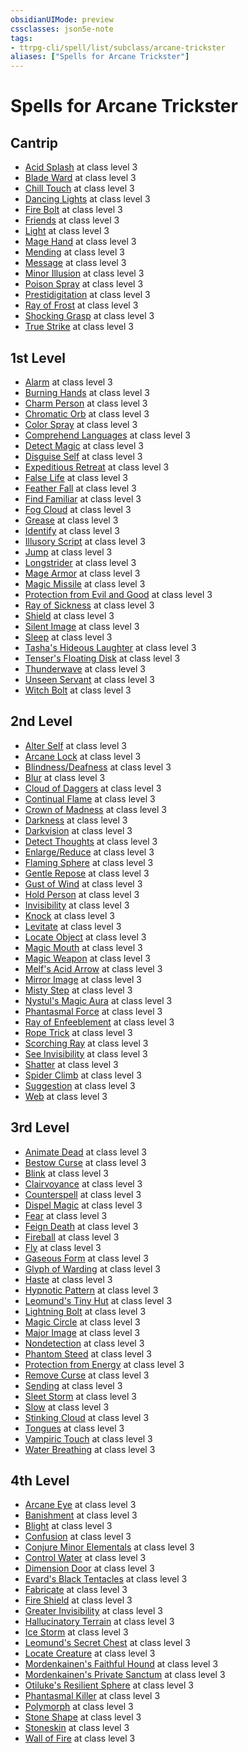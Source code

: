 ```yaml
---
obsidianUIMode: preview
cssclasses: json5e-note
tags:
- ttrpg-cli/spell/list/subclass/arcane-trickster
aliases: ["Spells for Arcane Trickster"]
---
```

# Spells for Arcane Trickster

## Cantrip

- [Acid Splash](3-Mechanics/CLI/spells/acid-splash.md "PHB") at class level 3
- [Blade Ward](3-Mechanics/CLI/spells/blade-ward.md "PHB") at class level 3
- [Chill Touch](3-Mechanics/CLI/spells/chill-touch.md "PHB") at class level 3
- [Dancing Lights](3-Mechanics/CLI/spells/dancing-lights.md "PHB") at class level 3
- [Fire Bolt](3-Mechanics/CLI/spells/fire-bolt.md "PHB") at class level 3
- [Friends](3-Mechanics/CLI/spells/friends.md "PHB") at class level 3
- [Light](3-Mechanics/CLI/spells/light.md "PHB") at class level 3
- [Mage Hand](3-Mechanics/CLI/spells/mage-hand.md "PHB") at class level 3
- [Mending](3-Mechanics/CLI/spells/mending.md "PHB") at class level 3
- [Message](3-Mechanics/CLI/spells/message.md "PHB") at class level 3
- [Minor Illusion](3-Mechanics/CLI/spells/minor-illusion.md "PHB") at class level 3
- [Poison Spray](3-Mechanics/CLI/spells/poison-spray.md "PHB") at class level 3
- [Prestidigitation](3-Mechanics/CLI/spells/prestidigitation.md "PHB") at class level 3
- [Ray of Frost](3-Mechanics/CLI/spells/ray-of-frost.md "PHB") at class level 3
- [Shocking Grasp](3-Mechanics/CLI/spells/shocking-grasp.md "PHB") at class level 3
- [True Strike](3-Mechanics/CLI/spells/true-strike.md "PHB") at class level 3

## 1st Level

- [Alarm](3-Mechanics/CLI/spells/alarm.md "PHB") at class level 3
- [Burning Hands](3-Mechanics/CLI/spells/burning-hands.md "PHB") at class level 3
- [Charm Person](3-Mechanics/CLI/spells/charm-person.md "PHB") at class level 3
- [Chromatic Orb](3-Mechanics/CLI/spells/chromatic-orb.md "PHB") at class level 3
- [Color Spray](3-Mechanics/CLI/spells/color-spray.md "PHB") at class level 3
- [Comprehend Languages](3-Mechanics/CLI/spells/comprehend-languages.md "PHB") at class level 3
- [Detect Magic](3-Mechanics/CLI/spells/detect-magic.md "PHB") at class level 3
- [Disguise Self](3-Mechanics/CLI/spells/disguise-self.md "PHB") at class level 3
- [Expeditious Retreat](3-Mechanics/CLI/spells/expeditious-retreat.md "PHB") at class level 3
- [False Life](3-Mechanics/CLI/spells/false-life.md "PHB") at class level 3
- [Feather Fall](3-Mechanics/CLI/spells/feather-fall.md "PHB") at class level 3
- [Find Familiar](3-Mechanics/CLI/spells/find-familiar.md "PHB") at class level 3
- [Fog Cloud](3-Mechanics/CLI/spells/fog-cloud.md "PHB") at class level 3
- [Grease](3-Mechanics/CLI/spells/grease.md "PHB") at class level 3
- [Identify](3-Mechanics/CLI/spells/identify.md "PHB") at class level 3
- [Illusory Script](3-Mechanics/CLI/spells/illusory-script.md "PHB") at class level 3
- [Jump](3-Mechanics/CLI/spells/jump.md "PHB") at class level 3
- [Longstrider](3-Mechanics/CLI/spells/longstrider.md "PHB") at class level 3
- [Mage Armor](3-Mechanics/CLI/spells/mage-armor.md "PHB") at class level 3
- [Magic Missile](3-Mechanics/CLI/spells/magic-missile.md "PHB") at class level 3
- [Protection from Evil and Good](3-Mechanics/CLI/spells/protection-from-evil-and-good.md "PHB") at class level 3
- [Ray of Sickness](3-Mechanics/CLI/spells/ray-of-sickness.md "PHB") at class level 3
- [Shield](3-Mechanics/CLI/spells/shield.md "PHB") at class level 3
- [Silent Image](3-Mechanics/CLI/spells/silent-image.md "PHB") at class level 3
- [Sleep](3-Mechanics/CLI/spells/sleep.md "PHB") at class level 3
- [Tasha's Hideous Laughter](3-Mechanics/CLI/spells/tashas-hideous-laughter.md "PHB") at class level 3
- [Tenser's Floating Disk](3-Mechanics/CLI/spells/tensers-floating-disk.md "PHB") at class level 3
- [Thunderwave](3-Mechanics/CLI/spells/thunderwave.md "PHB") at class level 3
- [Unseen Servant](3-Mechanics/CLI/spells/unseen-servant.md "PHB") at class level 3
- [Witch Bolt](3-Mechanics/CLI/spells/witch-bolt.md "PHB") at class level 3

## 2nd Level

- [Alter Self](3-Mechanics/CLI/spells/alter-self.md "PHB") at class level 3
- [Arcane Lock](3-Mechanics/CLI/spells/arcane-lock.md "PHB") at class level 3
- [Blindness/Deafness](3-Mechanics/CLI/spells/blindness-deafness.md "PHB") at class level 3
- [Blur](3-Mechanics/CLI/spells/blur.md "PHB") at class level 3
- [Cloud of Daggers](3-Mechanics/CLI/spells/cloud-of-daggers.md "PHB") at class level 3
- [Continual Flame](3-Mechanics/CLI/spells/continual-flame.md "PHB") at class level 3
- [Crown of Madness](3-Mechanics/CLI/spells/crown-of-madness.md "PHB") at class level 3
- [Darkness](3-Mechanics/CLI/spells/darkness.md "PHB") at class level 3
- [Darkvision](3-Mechanics/CLI/spells/darkvision.md "PHB") at class level 3
- [Detect Thoughts](3-Mechanics/CLI/spells/detect-thoughts.md "PHB") at class level 3
- [Enlarge/Reduce](3-Mechanics/CLI/spells/enlarge-reduce.md "PHB") at class level 3
- [Flaming Sphere](3-Mechanics/CLI/spells/flaming-sphere.md "PHB") at class level 3
- [Gentle Repose](3-Mechanics/CLI/spells/gentle-repose.md "PHB") at class level 3
- [Gust of Wind](3-Mechanics/CLI/spells/gust-of-wind.md "PHB") at class level 3
- [Hold Person](3-Mechanics/CLI/spells/hold-person.md "PHB") at class level 3
- [Invisibility](3-Mechanics/CLI/spells/invisibility.md "PHB") at class level 3
- [Knock](3-Mechanics/CLI/spells/knock.md "PHB") at class level 3
- [Levitate](3-Mechanics/CLI/spells/levitate.md "PHB") at class level 3
- [Locate Object](3-Mechanics/CLI/spells/locate-object.md "PHB") at class level 3
- [Magic Mouth](3-Mechanics/CLI/spells/magic-mouth.md "PHB") at class level 3
- [Magic Weapon](3-Mechanics/CLI/spells/magic-weapon.md "PHB") at class level 3
- [Melf's Acid Arrow](3-Mechanics/CLI/spells/melfs-acid-arrow.md "PHB") at class level 3
- [Mirror Image](3-Mechanics/CLI/spells/mirror-image.md "PHB") at class level 3
- [Misty Step](3-Mechanics/CLI/spells/misty-step.md "PHB") at class level 3
- [Nystul's Magic Aura](3-Mechanics/CLI/spells/nystuls-magic-aura.md "PHB") at class level 3
- [Phantasmal Force](3-Mechanics/CLI/spells/phantasmal-force.md "PHB") at class level 3
- [Ray of Enfeeblement](3-Mechanics/CLI/spells/ray-of-enfeeblement.md "PHB") at class level 3
- [Rope Trick](3-Mechanics/CLI/spells/rope-trick.md "PHB") at class level 3
- [Scorching Ray](3-Mechanics/CLI/spells/scorching-ray.md "PHB") at class level 3
- [See Invisibility](3-Mechanics/CLI/spells/see-invisibility.md "PHB") at class level 3
- [Shatter](3-Mechanics/CLI/spells/shatter.md "PHB") at class level 3
- [Spider Climb](3-Mechanics/CLI/spells/spider-climb.md "PHB") at class level 3
- [Suggestion](3-Mechanics/CLI/spells/suggestion.md "PHB") at class level 3
- [Web](3-Mechanics/CLI/spells/web.md "PHB") at class level 3

## 3rd Level

- [Animate Dead](3-Mechanics/CLI/spells/animate-dead.md "PHB") at class level 3
- [Bestow Curse](3-Mechanics/CLI/spells/bestow-curse.md "PHB") at class level 3
- [Blink](3-Mechanics/CLI/spells/blink.md "PHB") at class level 3
- [Clairvoyance](3-Mechanics/CLI/spells/clairvoyance.md "PHB") at class level 3
- [Counterspell](3-Mechanics/CLI/spells/counterspell.md "PHB") at class level 3
- [Dispel Magic](3-Mechanics/CLI/spells/dispel-magic.md "PHB") at class level 3
- [Fear](3-Mechanics/CLI/spells/fear.md "PHB") at class level 3
- [Feign Death](3-Mechanics/CLI/spells/feign-death.md "PHB") at class level 3
- [Fireball](3-Mechanics/CLI/spells/fireball.md "PHB") at class level 3
- [Fly](3-Mechanics/CLI/spells/fly.md "PHB") at class level 3
- [Gaseous Form](3-Mechanics/CLI/spells/gaseous-form.md "PHB") at class level 3
- [Glyph of Warding](3-Mechanics/CLI/spells/glyph-of-warding.md "PHB") at class level 3
- [Haste](3-Mechanics/CLI/spells/haste.md "PHB") at class level 3
- [Hypnotic Pattern](3-Mechanics/CLI/spells/hypnotic-pattern.md "PHB") at class level 3
- [Leomund's Tiny Hut](3-Mechanics/CLI/spells/leomunds-tiny-hut.md "PHB") at class level 3
- [Lightning Bolt](3-Mechanics/CLI/spells/lightning-bolt.md "PHB") at class level 3
- [Magic Circle](3-Mechanics/CLI/spells/magic-circle.md "PHB") at class level 3
- [Major Image](3-Mechanics/CLI/spells/major-image.md "PHB") at class level 3
- [Nondetection](3-Mechanics/CLI/spells/nondetection.md "PHB") at class level 3
- [Phantom Steed](3-Mechanics/CLI/spells/phantom-steed.md "PHB") at class level 3
- [Protection from Energy](3-Mechanics/CLI/spells/protection-from-energy.md "PHB") at class level 3
- [Remove Curse](3-Mechanics/CLI/spells/remove-curse.md "PHB") at class level 3
- [Sending](3-Mechanics/CLI/spells/sending.md "PHB") at class level 3
- [Sleet Storm](3-Mechanics/CLI/spells/sleet-storm.md "PHB") at class level 3
- [Slow](3-Mechanics/CLI/spells/slow.md "PHB") at class level 3
- [Stinking Cloud](3-Mechanics/CLI/spells/stinking-cloud.md "PHB") at class level 3
- [Tongues](3-Mechanics/CLI/spells/tongues.md "PHB") at class level 3
- [Vampiric Touch](3-Mechanics/CLI/spells/vampiric-touch.md "PHB") at class level 3
- [Water Breathing](3-Mechanics/CLI/spells/water-breathing.md "PHB") at class level 3

## 4th Level

- [Arcane Eye](3-Mechanics/CLI/spells/arcane-eye.md "PHB") at class level 3
- [Banishment](3-Mechanics/CLI/spells/banishment.md "PHB") at class level 3
- [Blight](3-Mechanics/CLI/spells/blight.md "PHB") at class level 3
- [Confusion](3-Mechanics/CLI/spells/confusion.md "PHB") at class level 3
- [Conjure Minor Elementals](3-Mechanics/CLI/spells/conjure-minor-elementals.md "PHB") at class level 3
- [Control Water](3-Mechanics/CLI/spells/control-water.md "PHB") at class level 3
- [Dimension Door](3-Mechanics/CLI/spells/dimension-door.md "PHB") at class level 3
- [Evard's Black Tentacles](3-Mechanics/CLI/spells/evards-black-tentacles.md "PHB") at class level 3
- [Fabricate](3-Mechanics/CLI/spells/fabricate.md "PHB") at class level 3
- [Fire Shield](3-Mechanics/CLI/spells/fire-shield.md "PHB") at class level 3
- [Greater Invisibility](3-Mechanics/CLI/spells/greater-invisibility.md "PHB") at class level 3
- [Hallucinatory Terrain](3-Mechanics/CLI/spells/hallucinatory-terrain.md "PHB") at class level 3
- [Ice Storm](3-Mechanics/CLI/spells/ice-storm.md "PHB") at class level 3
- [Leomund's Secret Chest](3-Mechanics/CLI/spells/leomunds-secret-chest.md "PHB") at class level 3
- [Locate Creature](3-Mechanics/CLI/spells/locate-creature.md "PHB") at class level 3
- [Mordenkainen's Faithful Hound](3-Mechanics/CLI/spells/mordenkainens-faithful-hound.md "PHB") at class level 3
- [Mordenkainen's Private Sanctum](3-Mechanics/CLI/spells/mordenkainens-private-sanctum.md "PHB") at class level 3
- [Otiluke's Resilient Sphere](3-Mechanics/CLI/spells/otilukes-resilient-sphere.md "PHB") at class level 3
- [Phantasmal Killer](3-Mechanics/CLI/spells/phantasmal-killer.md "PHB") at class level 3
- [Polymorph](3-Mechanics/CLI/spells/polymorph.md "PHB") at class level 3
- [Stone Shape](3-Mechanics/CLI/spells/stone-shape.md "PHB") at class level 3
- [Stoneskin](3-Mechanics/CLI/spells/stoneskin.md "PHB") at class level 3
- [Wall of Fire](3-Mechanics/CLI/spells/wall-of-fire.md "PHB") at class level 3